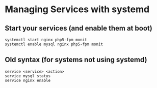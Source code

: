 # Managing Services with systemd


## Start your services (and enable them at boot)

    systemctl start nginx php5-fpm monit
    systemctl enable mysql nginx php5-fpm monit


## Old syntax (for systems not using systemd)

    service <service> <action>
    service mysql status
    service nginx enable
